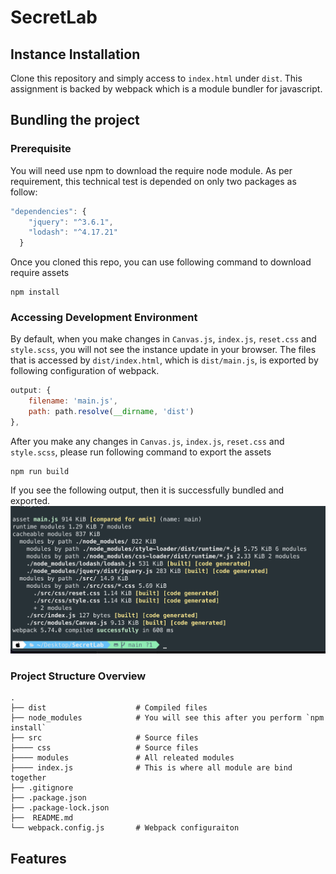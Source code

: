 # SecretLab

## Instance Installation 
Clone this repository and simply access to `index.html` under `dist`. 
This assignment is backed by webpack which is a module bundler for javascript. 

## Bundling the project
### Prerequisite
You will need use npm to download the require node module. As per requirement, this technical test is depended on only two packages as follow: 

```js
"dependencies": {
    "jquery": "^3.6.1",
    "lodash": "^4.17.21"
  }
```

Once you cloned this repo, you can use following command to download require assets

```shell
npm install
```

### Accessing Development Environment
By default, when you make changes in `Canvas.js`, `index.js`, `reset.css` and `style.scss`, you will not see the instance update in your browser.
The files that is accessed by `dist/index.html`, which is `dist/main.js`, is exported by following configuration of webpack.

```js
output: {
    filename: 'main.js',
    path: path.resolve(__dirname, 'dist')
},
```
After you make any changes in `Canvas.js`, `index.js`, `reset.css` and `style.scss`, please run following command to export the assets

```shell
npm run build
```
If you see the following output, then it is successfully bundled and exported. 
![](src/readme-assets/build-success.png)

### Project Structure Overview
    .
    ├── dist                    # Compiled files
    ├── node_modules            # You will see this after you perform `npm install`
    ├── src                     # Source files
    ├──── css                   # Source files
    ├──── modules               # All releated modules
    ├──── index.js              # This is where all module are bind together
    ├── .gitignore
    ├── .package.json
    ├── .package-lock.json
    ├──  README.md
    └── webpack.config.js       # Webpack configuraiton

## Features
